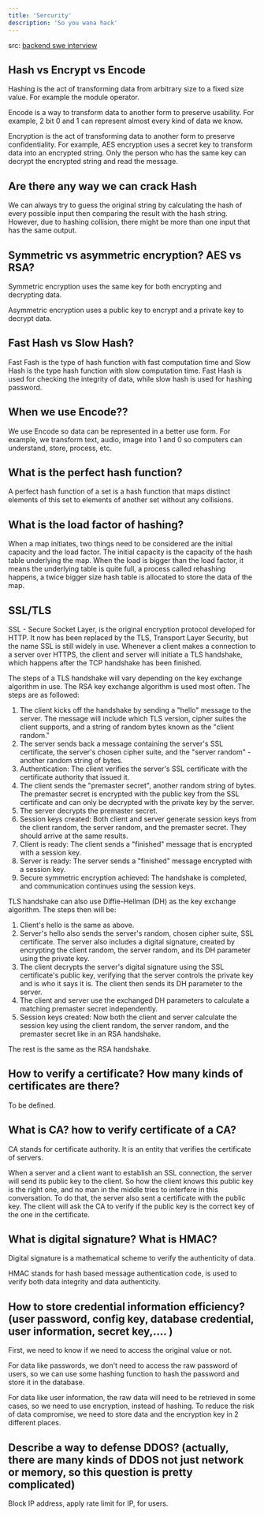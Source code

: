 ```yaml
---
title: 'Sercurity'
description: 'So you wana hack'
---
```


src: [backend swe interview](https://github.com/tamhoang1412/backend-swe-interview-questions/tree/main/answers)

## Hash vs Encrypt vs Encode

Hashing is the act of transforming data from arbitrary size to a fixed size value. For example the module operator.

Encode is a way to transform data to another form to preserve usability. For example, 2 bit 0 and 1 can represent almost every kind of data we know.

Encryption is the act of transforming data to another form to preserve confidentiality. For example, AES encryption uses a secret key to transform data into an encrypted string. Only the person who has the same key can decrypt the encrypted string and read the message.

## Are there any way we can crack Hash

We can always try to guess the original string by calculating the hash of every possible input then comparing the result with the hash string. However, due to hashing collision, there might be more than one input that has the same output.

## Symmetric vs asymmetric encryption? AES vs RSA?

Symmetric encryption uses the same key for both encrypting and decrypting data.

Asymmetric encryption uses a public key to encrypt and a private key to decrypt data.

## Fast Hash vs Slow Hash?

Fast Fash is the type of hash function with fast computation time and Slow Hash is the type hash function with slow computation time. Fast Hash is used for checking the integrity of data, while slow hash is used for hashing password.

## When we use Encode??

We use Encode so data can be represented in a better use form. For example, we transform text, audio, image into 1 and 0 so computers can understand, store, process, etc.

## What is the perfect hash function?

A perfect hash function of a set is a hash function that maps distinct elements of this set to elements of another set without any collisions.

## What is the load factor of hashing?

When a map initiates, two things need to be considered are the initial capacity and the load factor. The initial capacity is the capacity of the hash table underlying the map. When the load is bigger than the load factor, it means the underlying table is quite full, a process called rehashing happens, a twice bigger size hash table is allocated to store the data of the map.

## SSL/TLS

SSL - Secure Socket Layer, is the original encryption protocol developed for HTTP. It now has been replaced by the TLS, Transport Layer Security, but the name SSL is still widely in use. Whenever a client makes a connection to a server over HTTPS, the client and server will initiate a TLS handshake, which happens after the TCP handshake has been finished.

The steps of a TLS handshake will vary depending on the key exchange algorithm in use. The RSA key exchange algorithm is used most often. The steps are as followed:

1.  The client kicks off the handshake by sending a "hello" message to the server. The message will include which TLS version, cipher suites the client supports, and a string of random bytes known as the "client random."
2.  The server sends back a message containing the server's SSL certificate, the server's chosen cipher suite, and the "server random" - another random string of bytes.
3.  Authentication: The client verifies the server's SSL certificate with the certificate authority that issued it.
4.  The client sends the "premaster secret", another random string of bytes. The premaster secret is encrypted with the public key from the SSL certificate and can only be decrypted with the private key by the server.
5.  The server decrypts the premaster secret.
6.  Session keys created: Both client and server generate session keys from the client random, the server random, and the premaster secret. They should arrive at the same results.
7.  Client is ready: The client sends a "finished" message that is encrypted with a session key.
8.  Server is ready: The server sends a "finished" message encrypted with a session key.
9.  Secure symmetric encryption achieved: The handshake is completed, and communication continues using the session keys.

TLS handshake can also use Diffie-Hellman (DH) as the key exchange algorithm. The steps then will be:

1.  Client's hello is the same as above.
2.  Server's hello also sends the server's random, chosen cipher suite, SSL certificate. The server also includes a digital signature, created by encrypting the client random, the server random, and its DH parameter using the private key.
3.  The client decrypts the server's digital signature using the SSL certificate's public key, verifying that the server controls the private key and is who it says it is. The client then sends its DH parameter to the server.
4.  The client and server use the exchanged DH parameters to calculate a matching premaster secret independently.
5.  Session keys created: Now both the client and server calculate the session key using the client random, the server random, and the premaster secret like in an RSA handshake.

The rest is the same as the RSA handshake.

## How to verify a certificate? How many kinds of certificates are there?

To be defined.

## What is CA? how to verify certificate of a CA?

CA stands for certificate authority. It is an entity that verifies the certificate of servers.

When a server and a client want to establish an SSL connection, the server will send its public key to the client. So how the client knows this public key is the right one, and no man in the middle tries to interfere in this conversation. To do that, the server also sent a certificate with the public key. The client will ask the CA to verify if the public key is the correct key of the one in the certificate.

## What is digital signature? What is HMAC?

Digital signature is a mathematical scheme to verify the authenticity of data.

HMAC stands for hash based message authentication code, is used to verify both data integrity and data authenticity.

## How to store credential information efficiency? (user password, config key, database credential, user information, secret key,.... )

First, we need to know if we need to access the original value or not.

For data like passwords, we don't need to access the raw password of users, so we can use some hashing function to hash the password and store it in the database.

For data like user information, the raw data will need to be retrieved in some cases, so we need to use encryption, instead of hashing. To reduce the risk of data compromise, we need to store data and the encryption key in 2 different places.

## Describe a way to defense DDOS? (actually, there are many kinds of DDOS not just network or memory, so this question is pretty complicated)

Block IP address, apply rate limit for IP, for users.